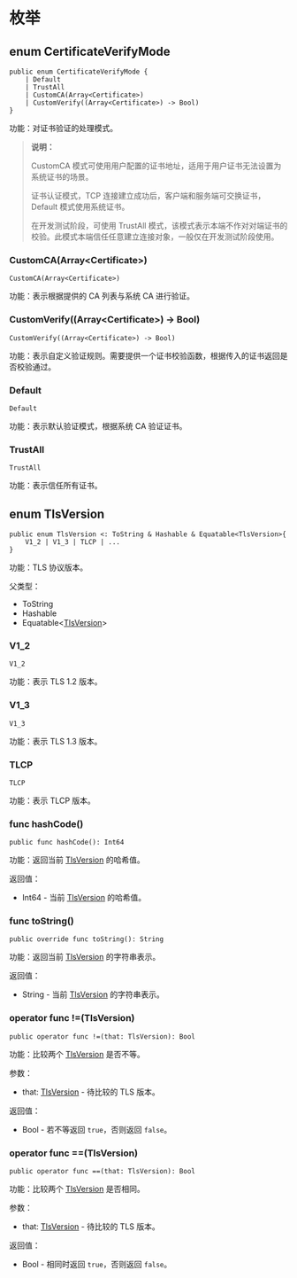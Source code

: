 # 枚举

## enum CertificateVerifyMode

```cangjie
public enum CertificateVerifyMode {
    | Default
    | TrustAll
    | CustomCA(Array<Certificate>)
    | CustomVerify((Array<Certificate>) -> Bool)
}
```

功能：对证书验证的处理模式。

> **说明：**
>
> CustomCA 模式可使用用户配置的证书地址，适用于用户证书无法设置为系统证书的场景。
>
> 证书认证模式，TCP 连接建立成功后，客户端和服务端可交换证书，Default 模式使用系统证书。
>
> 在开发测试阶段，可使用 TrustAll 模式，该模式表示本端不作对对端证书的校验。此模式本端信任任意建立连接对象，一般仅在开发测试阶段使用。

### CustomCA(Array\<Certificate>)

```cangjie
CustomCA(Array<Certificate>)
```

功能：表示根据提供的 CA 列表与系统 CA 进行验证。

### CustomVerify((Array\<Certificate>) -> Bool)

```cangjie
CustomVerify((Array<Certificate>) -> Bool)
```

功能：表示自定义验证规则。需要提供一个证书校验函数，根据传入的证书返回是否校验通过。

### Default

```cangjie
Default
```

功能：表示默认验证模式，根据系统 CA 验证证书。

### TrustAll

```cangjie
TrustAll
```

功能：表示信任所有证书。

## enum TlsVersion

```cangjie
public enum TlsVersion <: ToString & Hashable & Equatable<TlsVersion>{
    V1_2 | V1_3 | TLCP | ...
}
```

功能：TLS 协议版本。

父类型：

- ToString
- Hashable
- Equatable\<[TlsVersion](#enum-tlsversion)>

### V1_2

```cangjie
V1_2
```

功能：表示 TLS 1.2 版本。

### V1_3

```cangjie
V1_3
```

功能：表示 TLS 1.3 版本。

### TLCP

```cangjie
TLCP
```

功能：表示 TLCP 版本。

### func hashCode()

```cangjie
public func hashCode(): Int64
```

功能：返回当前 [TlsVersion](#enum-tlsversion) 的哈希值。

返回值：

- Int64 - 当前 [TlsVersion](#enum-tlsversion) 的哈希值。

### func toString()

```cangjie
public override func toString(): String
```

功能：返回当前 [TlsVersion](#enum-tlsversion) 的字符串表示。

返回值：

- String - 当前 [TlsVersion](#enum-tlsversion) 的字符串表示。

### operator func !=(TlsVersion)

```cangjie
public operator func !=(that: TlsVersion): Bool
```

功能：比较两个 [TlsVersion](#enum-tlsversion) 是否不等。

参数：

- that: [TlsVersion](#enum-tlsversion) - 待比较的 TLS 版本。

返回值：

- Bool - 若不等返回 `true`，否则返回 `false`。

### operator func ==(TlsVersion)

```cangjie
public operator func ==(that: TlsVersion): Bool
```

功能：比较两个 [TlsVersion](#enum-tlsversion) 是否相同。

参数：

- that: [TlsVersion](#enum-tlsversion) - 待比较的 TLS 版本。

返回值：

- Bool - 相同时返回 `true`，否则返回 `false`。
